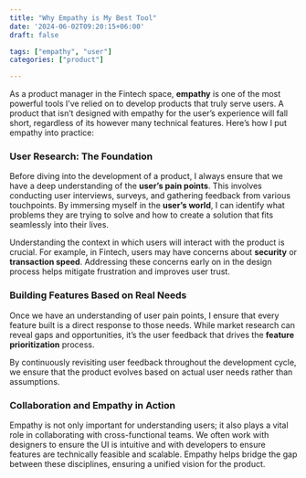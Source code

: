 ```yaml
---
title: "Why Empathy is My Best Tool"
date: '2024-06-02T09:20:15+06:00'
draft: false

tags: ["empathy", "user"]
categories: ["product"]

--- 
```

As a product manager in the Fintech space, **empathy** is one of the most powerful tools I’ve relied on to develop products that truly serve users. A product that isn’t designed with empathy for the user’s experience will fall short, regardless of its however many technical features. Here’s how I put empathy into practice:

### **User Research: The Foundation**  
Before diving into the development of a product, I always ensure that we have a deep understanding of the **user’s pain points**. This involves conducting user interviews, surveys, and gathering feedback from various touchpoints. By immersing myself in the **user’s world**, I can identify what problems they are trying to solve and how to create a solution that fits seamlessly into their lives.

Understanding the context in which users will interact with the product is crucial. For example, in Fintech, users may have concerns about **security** or **transaction speed**. Addressing these concerns early on in the design process helps mitigate frustration and improves user trust.

### **Building Features Based on Real Needs**  
Once we have an understanding of user pain points, I ensure that every feature built is a direct response to those needs. While market research can reveal gaps and opportunities, it’s the user feedback that drives the **feature prioritization** process. 

By continuously revisiting user feedback throughout the development cycle, we ensure that the product evolves based on actual user needs rather than assumptions.

### **Collaboration and Empathy in Action**  
Empathy is not only important for understanding users; it also plays a vital role in collaborating with cross-functional teams. We often work with designers to ensure the UI is intuitive and with developers to ensure features are technically feasible and scalable. Empathy helps bridge the gap between these disciplines, ensuring a unified vision for the product.